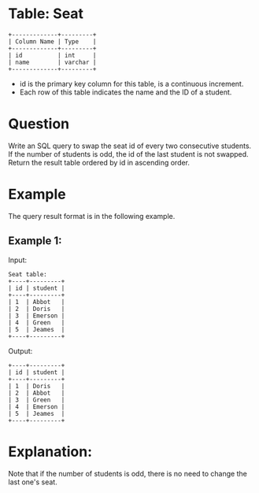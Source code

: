 
# Table: Seat

```text
+-------------+---------+
| Column Name | Type    |
+-------------+---------+
| id          | int     |
| name        | varchar |
+-------------+---------+

```
- id is the primary key column for this table, is a continuous increment.
- Each row of this table indicates the name and the ID of a student.

 
# Question

Write an SQL query to swap the seat id of every two consecutive students. If the number of students is odd, the id of the last student is not swapped.
Return the result table ordered by id in ascending order.


# Example

The query result format is in the following example.

 
## Example 1:

Input: 
```text
Seat table:
+----+---------+
| id | student |
+----+---------+
| 1  | Abbot   |
| 2  | Doris   |
| 3  | Emerson |
| 4  | Green   |
| 5  | Jeames  |
+----+---------+
```

Output: 
```text
+----+---------+
| id | student |
+----+---------+
| 1  | Doris   |
| 2  | Abbot   |
| 3  | Green   |
| 4  | Emerson |
| 5  | Jeames  |
+----+---------+

```

# Explanation: 

Note that if the number of students is odd, there is no need to change the last one's seat.